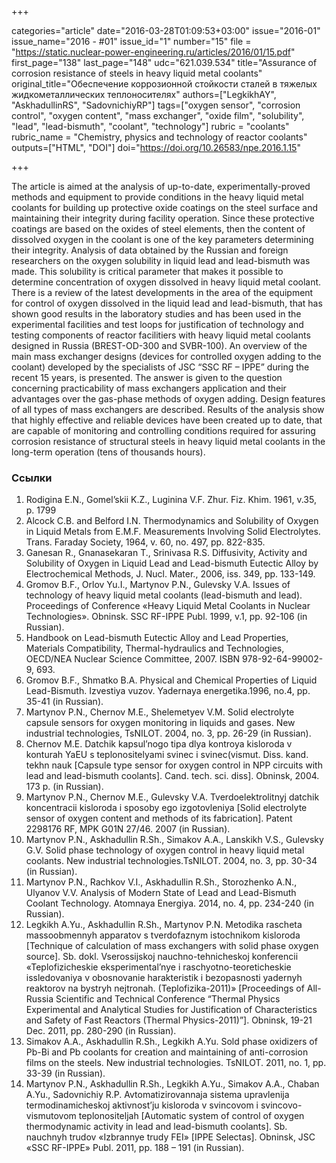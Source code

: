 +++

categories="article"
date="2016-03-28T01:09:53+03:00"
issue="2016-01"
issue_name="2016 - #01"
issue_id="1"
number="15"
file = "https://static.nuclear-power-engineering.ru/articles/2016/01/15.pdf"
first_page="138"
last_page="148"
udc="621.039.534"
title="Assurance of corrosion resistance of steels in heavy liquid metal coolants"
original_title="Обеспечение коррозионной стойкости сталей в тяжелых жидкометаллических теплоносителях"
authors=["LegkikhAY", "AskhadullinRS", "SadovnichiyRP"]
tags=["oxygen sensor", "corrosion control", "oxygen content", "mass exchanger", "oxide film", "solubility", "lead", "lead-bismuth", "coolant", "technology"]
rubric = "coolants"
rubric_name = "Chemistry, physics and technology of reactor coolants"
outputs=["HTML", "DOI"]
doi="https://doi.org/10.26583/npe.2016.1.15"

+++

The article is aimed at the analysis of up-to-date, experimentally-proved methods and equipment to provide conditions in the heavy liquid metal coolants for building up protective oxide coatings on the steel surface and maintaining their integrity during facility operation. Since these protective coatings are based on the oxides of steel elements, then the content of dissolved oxygen in the coolant is one of the key parameters determining their integrity. Analysis of data obtained by the Russian and foreign researchers on the oxygen solubility in liquid lead and lead-bismuth was made. This solubility is critical parameter that makes it possible to determine concentration of oxygen dissolved in heavy liquid metal coolant. There is a review of the latest developments in the area of the equipment for control of oxygen dissolved in the liquid lead and lead-bismuth, that has shown good results in the laboratory studies and has been used in the experimental facilities and test loops for justification of technology and testing components of reactor facilitiers with heavy liquid metal coolants designed in Russia (BREST-OD-300 and SVBR-100). An overview of the main mass exchanger designs (devices for controlled oxygen adding to the coolant) developed by the specialists of JSC “SSC RF – IPPE” during the recent 15 years, is presented. The answer is given to the question concerning practicability of mass exchangers application and their advantages over the gas-phase methods of oxygen adding. Design features of all types of mass exchangers are described. Results of the analysis show that highly effective and reliable devices have been created up to date, that are capable of monitoring and controlling conditions required for assuring corrosion resistance of structural steels in heavy liquid metal coolants in the long-term operation (tens of thousands hours).

### Ссылки

1. Rodigina E.N., Gomel’skii K.Z., Luginina V.F. Zhur. Fiz. Khim. 1961, v.35, p. 1799
2. Alcock C.B. and Belford I.N. Thermodynamics and Solubility of Oxygen in Liquid Metals from E.M.F. Measurements Involving Solid Electrolytes. Trans. Faraday Society, 1964, v. 60, no. 497, pp. 822-835.
3. Ganesan R., Gnanasekaran T., Srinivasa R.S. Diffusivity, Activity and Solubility of Oxygen in Liquid Lead and Lead-bismuth Eutectic Alloy by Electrochemical Methods, J. Nucl. Mater., 2006, iss. 349, pp. 133-149.
4. Gromov B.F., Orlov Yu.I., Martynov P.N., Gulevsky V.A. Issues of technology of heavy liquid metal coolants (lead-bismuth and lead). Proceedings of Conference «Heavy Liquid Metal Coolants in Nuclear Technologies». Obninsk. SSC RF-IPPE Publ. 1999, v.1, pp. 92-106 (in Russian).
5. Handbook on Lead-bismuth Eutectic Alloy and Lead Properties, Materials Compatibility, Thermal-hydraulics and Technologies, OECD/NEA Nuclear Science Committee, 2007. ISBN 978-92-64-99002-9, 693.
6. Gromov B.F., Shmatko B.A. Physical and Chemical Properties of Liquid Lead-Bismuth. Izvestiya vuzov. Yadernaya energetika.1996, no.4, pp. 35-41 (in Russian).
7. Martynov P.N., Chernov M.E., Shelemetyev V.M. Solid electrolyte capsule sensors for oxygen monitoring in liquids and gases. New industrial technologies, TsNILOT. 2004, no. 3, pp. 26-29 (in Russian).
8. Chernov M.E. Datchik kapsul’nogo tipa dlya kontroya kisloroda v konturah YaEU s teplonositelyami svinec i svinec(vismut. Diss. kand. tekhn nauk [Capsule type sensor for oxygen control in NPP circuits with lead and lead-bismuth coolants]. Cand. tech. sci. diss]. Obninsk, 2004. 173 p. (in Russian).
9. Martynov P.N., Chernov M.E., Gulevsky V.A. Tverdoelektrolitnyj datchik koncentracii kisloroda i sposoby ego izgotovleniya [Solid electrolyte sensor of oxygen content and methods of its fabrication]. Patent 2298176 RF, MPK G01N 27/46. 2007 (in Russian).
10. Martynov P.N., Askhadullin R.Sh., Simakov A.A., Lanskikh V.S., Gulevsky G.V. Solid phase technology of oxygen control in heavy liquid metal coolants. New industrial technologies.TsNILOT. 2004, no. 3, pp. 30-34 (in Russian).
11. Martynov P.N., Rachkov V.I., Askhadullin R.Sh., Storozhenko A.N., Ulyanov V.V. Analysis of Modern State of Lead and Lead-Bismuth Coolant Technology. Atomnaya Energiya. 2014, no. 4, pp. 234-240 (in Russian).
12. Legkikh A.Yu., Askhadullin R.Sh., Martynov P.N. Metodika rascheta massoobmennyh apparatov s tverdofaznym istochnikom kisloroda [Technique of calculation of mass exchangers with solid phase oxygen source]. Sb. dokl. Vserossijskoj nauchno-tehnicheskoj konferencii «Teplofizicheskie eksperimental’nye i raschyotno-teoreticheskie issledovaniya v obosnovanie harakteristik i bezopasnosti yadernyh reaktorov na bystryh nejtronah. (Teplofizika-2011)» [Proceedings of All-Russia Scientific and Technical Conference “Thermal Physics Experimental and Analytical Studies for Justification of Characteristics and Safety of Fast Reactors (Thermal Physics-2011)”]. Obninsk, 19-21 Dec. 2011, pp. 280-290 (in Russian).
13. Simakov A.A., Askhadullin R.Sh., Legkikh A.Yu. Sold phase oxidizers of Pb-Bi and Pb coolants for creation and maintaining of anti-corrosion films on the steels. New industrial technologies. TsNILOT. 2011, no. 1, pp. 33-39 (in Russian).
14. Martynov P.N., Askhadullin R.Sh., Legkikh A.Yu., Simakov A.A., Chaban A.Yu., Sadovnichiy R.P. Avtomatizirovannaja sistema upravlenija termodinamicheskoj aktivnost’ju kisloroda v svincovom i svincovo-vismutovom teplonositeljah [Automatic system of control of oxygen thermodynamic activity in lead and lead-bismuth coolants]. Sb. nauchnyh trudov «Izbrannye trudy FEI» [IPPE Selectas]. Obninsk, JSC «SSC RF-IPPE» Publ. 2011, pp. 188 – 191 (in Russian).